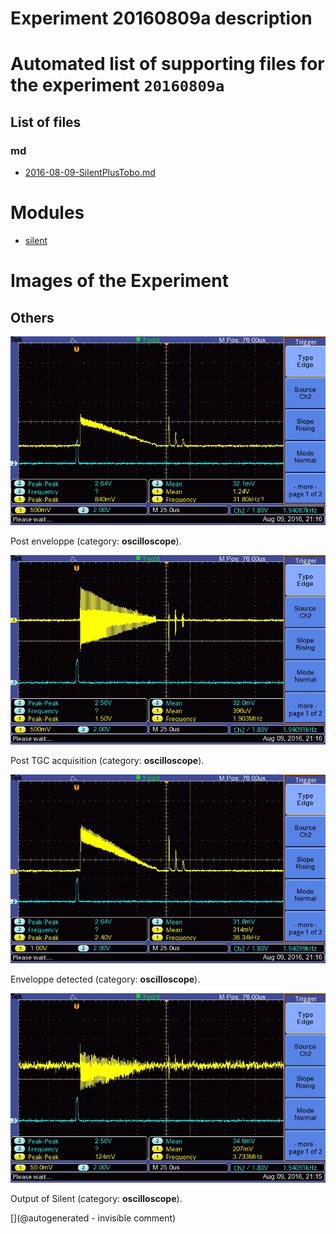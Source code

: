 # Experiment 20160809a description





# Automated list of supporting files for the __experiment `20160809a`__

## List of files

### md

* [2016-08-09-SilentPlusTobo.md](/silent/2016-08-09-SilentPlusTobo.md)





# Modules

* [silent](/silent/)




# Images of the Experiment

## Others

![](/silent/images/SilentPostEnveloppe.JPG)

Post enveloppe (category: __oscilloscope__).

![](/silent/images/SilentPostTGC.JPG)

Post TGC acquisition (category: __oscilloscope__).

![](/silent/images/SilentEnveloppeFinal.JPG)

Enveloppe detected (category: __oscilloscope__).

![](/silent/images/SilentOutput.JPG)

Output of Silent (category: __oscilloscope__).










[](@autogenerated - invisible comment)